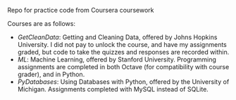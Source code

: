 Repo for practice code from Coursera coursework

Courses are as follows:

* _GetCleanData_: Getting and Cleaning Data, offered by Johns Hopkins University. I did not pay to unlock the course, and have my assignments graded, but code to take the quizzes and responses are recorded within.
* _ML_: Machine Learning, offered by Stanford University. Programming assignments are completed in both Octave (for compatibility with course grader), and in Python.
* _PyDatabases_: Using Databases with Python, offered by the University of Michigan. Assignments completed with MySQL instead of SQLite.
